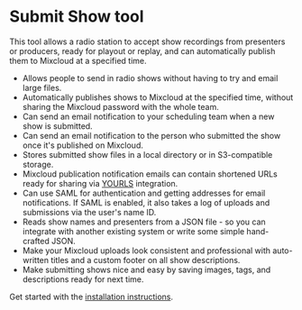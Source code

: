 # Submit Show tool
This tool allows a radio station to accept show recordings from presenters or producers, ready for playout or replay, 
and can automatically publish them to Mixcloud at a specified time.

* Allows people to send in radio shows without having to try and email large files.
* Automatically publishes shows to Mixcloud at the specified time, without sharing the Mixcloud password with the whole
  team.
* Can send an email notification to your scheduling team when a new show is submitted.
* Can send an email notification to the person who submitted the show once it's published on Mixcloud.
* Stores submitted show files in a local directory or in S3-compatible storage.
* Mixcloud publication notification emails can contain shortened URLs ready for sharing via [YOURLS](https://yourls.org) 
  integration.
* Can use SAML for authentication and getting addresses for email notifications. If SAML is enabled, it also takes a log
  of uploads and submissions via the user's name ID.
* Reads show names and presenters from a JSON file - so you can integrate with another existing system or write some 
  simple hand-crafted JSON.
* Make your Mixcloud uploads look consistent and professional with auto-written titles and a custom footer on all show 
  descriptions.
* Make submitting shows nice and easy by saving images, tags, and descriptions ready for next time.

Get started with the [installation instructions](https://github.com/wlabarron/submit-show/wiki/Installation).